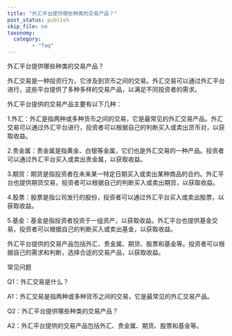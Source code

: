 ```yaml
---
title: "外汇平台提供哪些种类的交易产品？"
post_status: publish
skip_file: no
taxonomy:
  category:
        - "faq"
---
```


外汇平台提供哪些种类的交易产品？

外汇交易是一种投资行为，它涉及到货币之间的交易。外汇交易可以通过外汇平台进行，这些平台提供了多种多样的交易产品，以满足不同投资者的需求。

外汇平台提供的交易产品主要有以下几种：

1.外汇：外汇是指两种或多种货币之间的交易，它是最常见的外汇交易产品。外汇交易可以通过外汇平台进行，投资者可以根据自己的判断买入或卖出货币对，以获取收益。

2.贵金属：贵金属是指黄金、白银等金属，它们也是外汇交易的一种产品。投资者可以通过外汇平台买入或卖出贵金属，以获取收益。

3.期货：期货是指投资者在未来某一特定日期买入或卖出某种商品的合约。外汇平台也提供期货交易，投资者可以根据自己的判断买入或卖出期货，以获取收益。

4.股票：股票是指公司发行的股份，投资者可以通过外汇平台买入或卖出股票，以获取收益。

5.基金：基金是指投资者投资于一组资产，以获取收益。外汇平台也提供基金交易，投资者可以根据自己的判断买入或卖出基金，以获取收益。

外汇平台提供的交易产品包括外汇、贵金属、期货、股票和基金等。投资者可以根据自己的需求和判断，选择合适的交易产品，以获取收益。

常见问题

Q1：外汇交易是什么？

A1：外汇交易是指两种或多种货币之间的交易，它是最常见的外汇交易产品。

Q2：外汇平台提供哪些种类的交易产品？

A2：外汇平台提供的交易产品包括外汇、贵金属、期货、股票和基金等。
